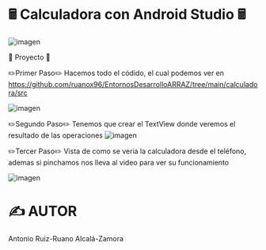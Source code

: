 # 🖩 Calculadora con Android Studio 🖩
![imagen](https://i.imgur.com/sokeHpY.jpg)

📜 Proyecto 📜

✏️Primer Paso✏️
Hacemos todo el códido, el cual podemos ver en https://github.com/ruanox96/EntornosDesarrolloARRAZ/tree/main/calculadora/src

![imagen](https://i.imgur.com/odhXQPR.jpg)

✏️Segundo Paso✏️
Tenemos que crear el TextView donde veremos el resultado de las operaciones
![imagen](https://i.imgur.com/YppfodE.jpg)


✏️Tercer Paso✏️
Vista de como se veria la calculadora desde el teléfono, ademas si pinchamos nos lleva al video para ver su funcionamiento

![imagen](https://i.imgur.com/iGPx6rp.jpg)




# ✍️ AUTOR
Antonio Ruiz-Ruano Alcalá-Zamora
